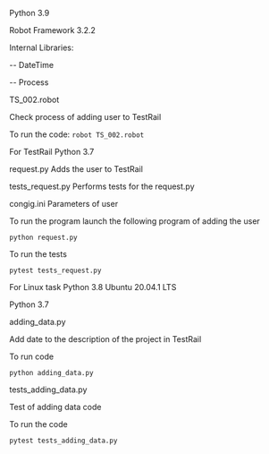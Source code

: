 Python 3.9

Robot Framework 3.2.2

Internal Libraries:

-- DateTime

-- Process

TS_002.robot

Check process of adding user to TestRail

To run the code: ```robot TS_002.robot```


For TestRail
Python 3.7

request.py 
Adds the user to TestRail

tests_request.py
Performs tests for the request.py

congig.ini
Parameters of user

To run the program launch the following program of adding the user
```
python request.py
```
To run the tests 
```
pytest tests_request.py
```

For Linux task
Python 3.8
Ubuntu 20.04.1 LTS

Python 3.7

adding_data.py

Add date to the description of the project in TestRail

To run code

```
python adding_data.py
```

tests_adding_data.py

Test of adding data code

To run the code

```
pytest tests_adding_data.py
```

